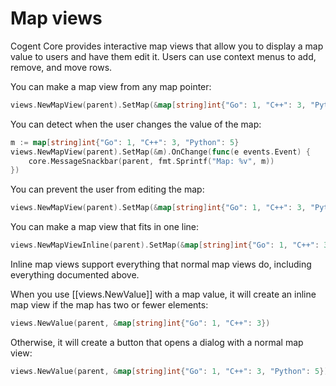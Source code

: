 # Map views

Cogent Core provides interactive map views that allow you to display a map value to users and have them edit it. Users can use context menus to add, remove, and move rows.

You can make a map view from any map pointer:

```Go
views.NewMapView(parent).SetMap(&map[string]int{"Go": 1, "C++": 3, "Python": 5})
```

You can detect when the user changes the value of the map:

```Go
m := map[string]int{"Go": 1, "C++": 3, "Python": 5}
views.NewMapView(parent).SetMap(&m).OnChange(func(e events.Event) {
    core.MessageSnackbar(parent, fmt.Sprintf("Map: %v", m))
})
```

You can prevent the user from editing the map:

```Go
views.NewMapView(parent).SetMap(&map[string]int{"Go": 1, "C++": 3, "Python": 5}).SetReadOnly(true)
```

You can make a map view that fits in one line:

```Go
views.NewMapViewInline(parent).SetMap(&map[string]int{"Go": 1, "C++": 3})
```

Inline map views support everything that normal map views do, including everything documented above.

When you use [[views.NewValue]] with a map value, it will create an inline map view if the map has two or fewer elements:

```Go
views.NewValue(parent, &map[string]int{"Go": 1, "C++": 3})
```

Otherwise, it will create a button that opens a dialog with a normal map view:

```Go
views.NewValue(parent, &map[string]int{"Go": 1, "C++": 3, "Python": 5})
```
